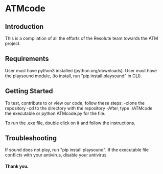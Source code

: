 # ATMcode

## Introduction
This is a compilation of all the efforts of the Resolute team
towards the ATM project.

## Requirements
User must have python3 installed (python.org/downloads).
User must have the playsound module, (to install, run "pip install 
playsound" in CLI).

## Getting Started
To test, contribute to or view our code, follow these steps:
-clone the repository
-cd to the directory with the repository
-After, type ./ATMcode the executable or python ATMcode.py for the file.

To run the .exe file, double click on it and follow the instructions.

## Troubleshooting
If sound does not play, run "pip install playsound".
If the executable file conflicts with your antivirus, disable your
antivirus.




#### Thank you.
